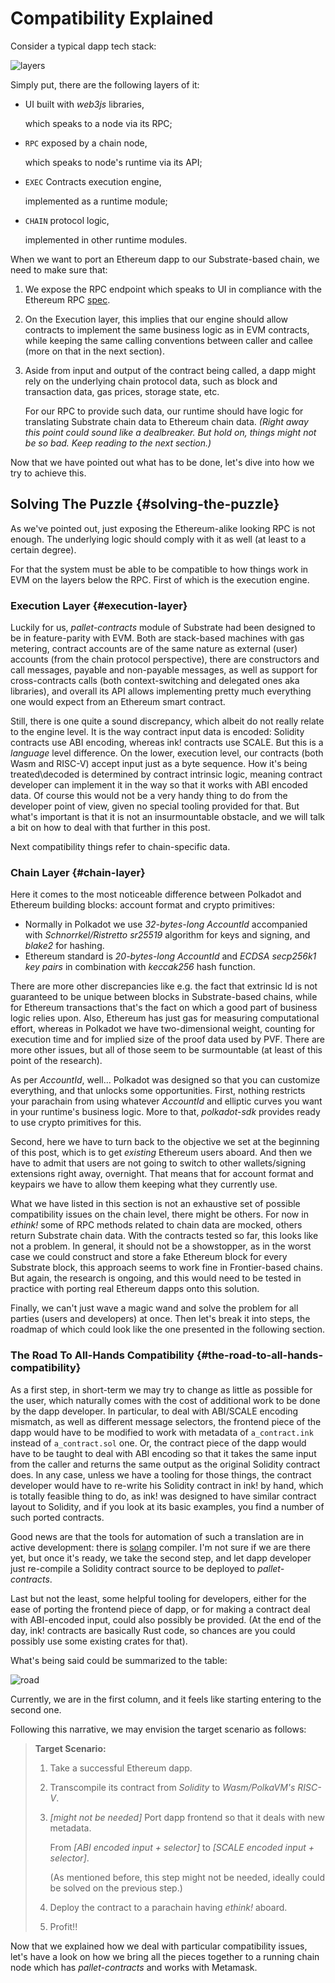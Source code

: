 # Compatibility Explained


Consider a typical dapp tech stack:

![layers](/images/ethink-post-1_1.png)

Simply put, there are the following layers of it:

-   UI built with _web3js_ libraries,

    which speaks to a node via its RPC;

-   `RPC` exposed by a chain node,

    which speaks to node's runtime via its API;

-   `EXEC` Contracts execution engine,

    implemented as a runtime module;

-   `CHAIN` protocol logic,

    implemented in other runtime modules.

When we want to port an Ethereum dapp to our Substrate-based chain, we need to make sure that:

1.  We expose the RPC endpoint which speaks to UI in compliance with the Ethereum RPC [spec](https://ethereum.github.io/execution-apis/api-documentation/).
2.  On the Execution layer, this implies that our engine should allow contracts to implement the same business logic as in EVM contracts,
    while keeping the same calling conventions between caller and callee (more on that in the next section).
3.  Aside from input and output of the contract being called, a dapp might rely on the underlying chain protocol data,
    such as block and transaction data, gas prices, storage state, etc.

    For our RPC to provide such data, our runtime should have logic for translating Substrate chain data to Ethereum chain data. _(Right away this point could sound like a dealbreaker. But hold on, things might not be so bad. Keep reading to the next section.)_

Now that we have pointed out what has to be done, let's dive into how we try to achieve this.


## Solving The Puzzle {#solving-the-puzzle}

As we've pointed out, just exposing the Ethereum-alike looking RPC is not enough. The underlying logic should comply with it as well (at least to a certain degree).

For that the system must be able to be compatible to how things work in EVM on the layers below the RPC. First of which is the execution engine.


### Execution Layer {#execution-layer}

Luckily for us, _pallet-contracts_ module of Substrate had been designed to be in feature-parity with EVM. Both are stack-based machines with gas metering, contract accounts are of the same nature as external (user) accounts (from the chain protocol perspective), there are constructors and call messages, payable and non-payable messages, as well as support for cross-contracts calls (both context-switching and delegated ones aka libraries), and overall its API allows implementing pretty much everything one would expect from an Ethereum smart contract.

Still, there is one quite a sound discrepancy, which albeit do not really relate to the engine level. It is the way contract input data is encoded: Solidity contracts use ABI encoding, whereas ink! contracts use SCALE. But this is a _language_ level difference. On the lower, execution level, our contracts (both Wasm and RISC-V) accept input just as a byte sequence. How it's being treated\decoded is determined by contract intrinsic logic, meaning contract developer can implement it in the way so that it works with ABI encoded data. Of course this would not be a very handy thing to do from the developer point of view, given no special tooling provided for that. But what's important is that it is not an insurmountable obstacle, and we will talk a bit on how to deal with that further in this post.

Next compatibility things refer to chain-specific data.


### Chain Layer {#chain-layer}

Here it comes to the most noticeable difference between Polkadot and Ethereum building blocks: account format and crypto primitives:

-   Normally in Polkadot we use _32-bytes-long AccountId_ accompanied with _Schnorrkel/Ristretto sr25519_ algorithm for keys and signing, and _blake2_ for hashing.
-   Ethereum standard is _20-bytes-long AccountId_ and _ECDSA secp256k1 key pairs_ in combination with _keccak256_ hash function.

There are more other discrepancies like e.g. the fact that extrinsic Id is not guaranteed to be unique between blocks in Substrate-based chains, while for Ethereum transactions that's the fact on which a good part of business logic relies upon. Also, Ethereum has just gas for measuring computational effort, whereas in Polkadot we have two-dimensional weight, counting for execution time and for implied size of the proof data used by PVF. There are more other issues, but all of those seem to be surmountable (at least of this point of the research).

As per _AccountId_, well... Polkadot was designed so that you can customize everything, and that unlocks some opportunities. First, nothing restricts your parachain from using whatever _AccountId_ and elliptic curves you want in your runtime's business logic. More to that, _polkadot-sdk_ provides ready to use crypto primitives for this.

Second, here we have to turn back to the objective we set at the beginning of this post, which is to get _existing_ Ethereum users aboard. And then we have to admit that users are not going to switch to other wallets/signing extensions right away, overnight. That means that for account format and keypairs we have to allow them keeping what they currently use.

What we have listed in this section is not an exhaustive set of possible compatibility issues on the chain level, there might be others. For now in _ethink!_ some of RPC methods related to chain data are mocked, others return Substrate chain data. With the contracts tested so far, this looks like not a problem. In general, it should not be a showstopper, as in the worst case we could construct and store a fake Ethereum block for every Substrate block, this approach seems to work fine in Frontier-based chains. But again, the research is ongoing, and this would need to be tested in practice with porting real Ethereum dapps onto this solution.

Finally, we can't just wave a magic wand and solve the problem for all parties (users and developers) at once. Then let's break it into steps, the roadmap of which could look like the one presented in the following section.


### The Road To All-Hands Compatibility {#the-road-to-all-hands-compatibility}

As a first step, in short-term we may try to change as little as possible for the user, which naturally comes with the cost of additional work to be done by the dapp developer.
In particular, to deal with ABI/SCALE encoding mismatch, as well as different message selectors, the frontend piece of the dapp would have to be modified to work with metadata of `a_contract.ink` instead of `a_contract.sol` one. Or, the contract piece of the dapp would have to be taught to deal with ABI encoding so that it takes the same input from the caller and returns the same output as the original Solidity contract does. In any case, unless we have a tooling for those things, the contract developer would have to re-write his Solidity contract in ink! by hand, which is totally feasible thing to do, as ink! was designed to have similar contract layout to Solidity, and if you look at its basic examples, you find a number of such ported contracts.

Good news are that the tools for automation of such a translation are in active development: there is [solang](https://forum.polkadot.network/t/contracts-update-solidity-on-polkavm/6949) compiler. I'm not sure if we are there yet, but once it's ready, we take the second step, and let dapp developer just re-compile a Solidity contract source to be deployed to _pallet-contracts_.

Last but not the least, some helpful tooling for developers, either for the ease of porting the frontend piece of dapp, or for making a contract deal with ABI-encoded input, could also possibly be provided. (At the end of the day, ink! contracts are basically Rust code, so chances are you could possibly use some existing crates for that).

What's being said could be summarized to the table:

![road](/images/ethink-post-1_3.png)

Currently, we are in the first column, and it feels like starting entering to the second one.

Following this narrative, we may envision the target scenario as follows:

> **Target Scenario:**
>
> 1.  Take a successful Ethereum dapp.
> 2.  Transcompile its contract from _Solidity_ to _Wasm/PolkaVM's RISC-V_.
> 3.  _[might not be needed]_ Port dapp frontend so that it deals with new metadata.
>
>     From _[ABI encoded input + selector]_ to _[SCALE encoded input + selector]_.
>
>     (As mentioned before, this step might not be needed, ideally could be solved on the previous step.)
>
> 4.  Deploy the contract to a parachain having _ethink!_ aboard.
>
> 5.  Profit!!

Now that we explained how we deal with particular compatibility issues, let's have a look on how we bring all the pieces together to a running chain node which has _pallet-contracts_ and works with Metamask.

